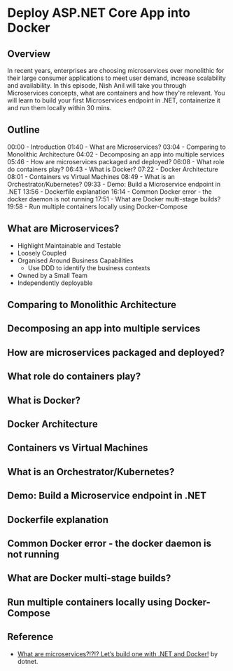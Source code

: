 # Deploy ASP.NET Core App into Docker

## Overview

In recent years, enterprises are choosing microservices over monolithic for their large consumer applications to meet user demand, increase scalability and availability. In this episode, Nish Anil will take you through Microservices concepts, what are containers and how they're relevant. You will learn to build your first Microservices endpoint in .NET, containerize it and run them locally within 30 mins.

## Outline

00:00 - Introduction
01:40 - What are Microservices?
03:04 - Comparing to Monolithic Architecture
04:02 - Decomposing an app into multiple services
05:46 - How are microservices packaged and deployed?
06:08 - What role do containers play?
06:43 - What is Docker?
07:22 - Docker Architecture
08:01 - Containers vs Virtual Machines
08:49 - What is an Orchestrator/Kubernetes?
09:33 - Demo: Build a Microservice endpoint in .NET
13:56 - Dockerfile explanation
16:14 - Common Docker error - the docker daemon is not running
17:51 - What are Docker multi-stage builds?
19:58 - Run multiple containers locally using Docker-Compose

## What are Microservices?

- Highlight Maintainable and Testable
- Loosely Coupled
- Organised Around Business Capabilities
  - Use DDD to identify the business contexts
- Owned by a Small Team
- Independently deployable

## Comparing to Monolithic Architecture

## Decomposing an app into multiple services

## How are microservices packaged and deployed?

## What role do containers play?

## What is Docker?

## Docker Architecture

## Containers vs Virtual Machines

## What is an Orchestrator/Kubernetes?

## Demo: Build a Microservice endpoint in .NET

## Dockerfile explanation

## Common Docker error - the docker daemon is not running

## What are Docker multi-stage builds?

## Run multiple containers locally using Docker-Compose

## Reference

- [What are microservices?!?!? Let’s build one with .NET and Docker!](https://www.youtube.com/watch?v=DFDbh1c9zyE) by dotnet.

